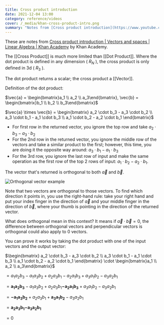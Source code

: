 ```yaml
---
title: Cross product introduction
date: 2021-12-04 13:00
category: reference/videos
cover: /_media/khan-cross-product-intro.png
summary: "Notes from [Cross product introduction](https://www.youtube.com/watch?v=pJzmiywagfY) by Khan Academy.""
---
```


These are notes from [Cross product introduction | Vectors and spaces | Linear Algebra | Khan Academy](https://www.youtube.com/watch?v=pJzmiywagfY) by Khan Academy.

The [[Cross Product]] is much more limited than [[Dot Product]]. Where the dot product is defined in any dimension ( $R_N$ ), the cross product is only defined in 3d ( $R_{3}$ ).

The dot product returns a scalar; the cross product a [[Vector]].

Definition of the dot product:

$\vec{a} = \begin{bmatrix}a_1 \\ a_2 \\ a_3\end{bmatrix}, \vec{b} = \begin{bmatrix}b_1 \\ b_2 \\ b_3\end{bmatrix}$

$\vec{a} \times \vec{b} = \begin{bmatrix} a_2 \cdot b_3 -  a_3 \cdot b_2 \\ a_3 \cdot b_1 - a_1 \cdot  b_3 \\ a_1 \cdot b_2 - a_2 \cdot b_1 \end{bmatrix}$

* For first row in the returned vector, you ignore the top row and take $a_2 \cdot b_3 -  a_3 \cdot b_2$
* For the 2nd row in the returned vector, you ignore the middle row of the vectors and take a similar product to the first; however, this time, you are doing it the opposite way around: $a_3 \cdot b_1 - a_1 \cdot  b_3$
* For the 3rd row, you ignore the last row of input and make the same operation as the first row of the top 2 rows of input: $a_1 \cdot b_2 - a_2 \cdot b_1$.

The vector that's returned is orthogonal to both $\vec{a}$ and $\vec{b}$.

![Orthogonal vector example](/_media/khan-orthogonal-example.png)

Note that two vectors are orthogonal to those vectors. To find which direction it points in, you use the right-hand rule: take your right hand and put your index finger in the direction of $\vec{a}$ and your middle finger in the direction of $\vec{b}$, where your thumb is pointing in the direction of the returned vector.

What does orthogonal mean in this context? It means if $\vec{a} \cdot \vec{b} = 0$, the difference between orthogonal vectors and perpendicular vectors is orthogonal could also apply to 0 vectors.

You can prove it works by taking the dot product with one of the input vectors and the output vector:

$\begin{bmatrix} a_2 \cdot b_3 -  a_3 \cdot b_2 \\ a_3 \cdot b_1 - a_1 \cdot  b_3 \\ a_1 \cdot b_2 - a_2 \cdot b_1 \end{bmatrix} \cdot \begin{bmatrix}a_1 \\ a_2 \\ a_3\end{bmatrix}$

$= a_1 a_2 b_3 - a_1 a_3 b_2 + a_2 a_3 b_1 - a_2 a_1 b_3 + a_3 a_1 b_2 - a_3 a_2 b_1$

$= \mathbf{a_1 a_2 b_3} - a_1 a_3 b_2 + a_2 a_3 b_1 \mathbf{- a_2 a_1 b_3} + a_3 a_1 b_2 - a_3 a_2 b_1$

$= \mathbf{-a_1 a_3 b_2} + a_2 a_3 b_1 + \mathbf{a_3 a_1 b_2} - a_3 a_2 b_1$

$= \mathbf{a_2 a_3 b_1} \mathbf{- a_3 a_2 b_1}$

$= 0$